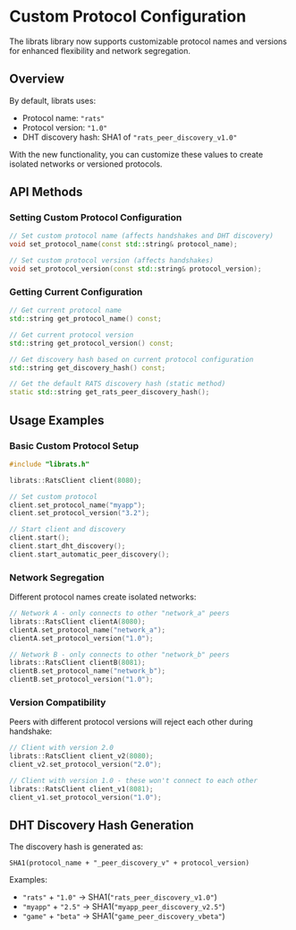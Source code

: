 # Custom Protocol Configuration

The librats library now supports customizable protocol names and versions for enhanced flexibility and network segregation.

## Overview

By default, librats uses:
- Protocol name: `"rats"`
- Protocol version: `"1.0"`
- DHT discovery hash: SHA1 of `"rats_peer_discovery_v1.0"`

With the new functionality, you can customize these values to create isolated networks or versioned protocols.

## API Methods

### Setting Custom Protocol Configuration

```cpp
// Set custom protocol name (affects handshakes and DHT discovery)
void set_protocol_name(const std::string& protocol_name);

// Set custom protocol version (affects handshakes)
void set_protocol_version(const std::string& protocol_version);
```

### Getting Current Configuration

```cpp
// Get current protocol name
std::string get_protocol_name() const;

// Get current protocol version
std::string get_protocol_version() const;

// Get discovery hash based on current protocol configuration
std::string get_discovery_hash() const;

// Get the default RATS discovery hash (static method)
static std::string get_rats_peer_discovery_hash();
```

## Usage Examples

### Basic Custom Protocol Setup

```cpp
#include "librats.h"

librats::RatsClient client(8080);

// Set custom protocol
client.set_protocol_name("myapp");
client.set_protocol_version("3.2");

// Start client and discovery
client.start();
client.start_dht_discovery();
client.start_automatic_peer_discovery();
```

### Network Segregation

Different protocol names create isolated networks:

```cpp
// Network A - only connects to other "network_a" peers
librats::RatsClient clientA(8080);
clientA.set_protocol_name("network_a");
clientA.set_protocol_version("1.0");

// Network B - only connects to other "network_b" peers  
librats::RatsClient clientB(8081);
clientB.set_protocol_name("network_b");
clientB.set_protocol_version("1.0");
```

### Version Compatibility

Peers with different protocol versions will reject each other during handshake:

```cpp
// Client with version 2.0
librats::RatsClient client_v2(8080);
client_v2.set_protocol_version("2.0");

// Client with version 1.0 - these won't connect to each other
librats::RatsClient client_v1(8081);
client_v1.set_protocol_version("1.0");
```

## DHT Discovery Hash Generation

The discovery hash is generated as:
```
SHA1(protocol_name + "_peer_discovery_v" + protocol_version)
```

Examples:
- `"rats"` + `"1.0"` → SHA1(`"rats_peer_discovery_v1.0"`)
- `"myapp"` + `"2.5"` → SHA1(`"myapp_peer_discovery_v2.5"`)
- `"game"` + `"beta"` → SHA1(`"game_peer_discovery_vbeta"`)
